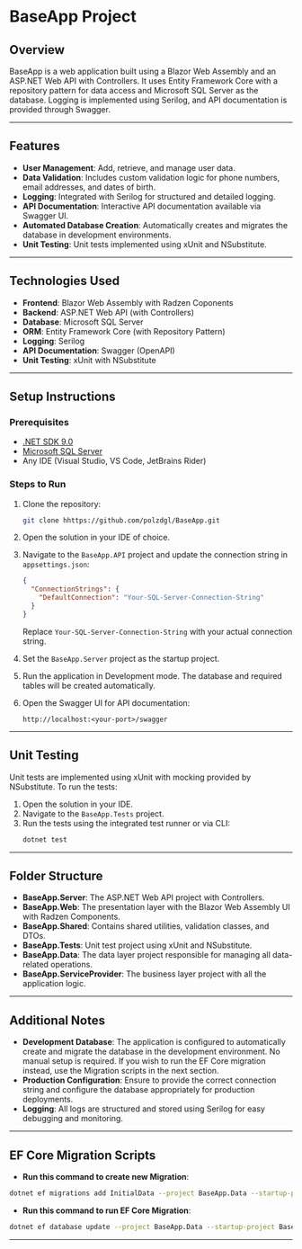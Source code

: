 # BaseApp Project

## Overview

BaseApp is a web application built using a Blazor Web Assembly and an ASP.NET Web API with Controllers. It uses Entity Framework Core with a repository pattern for data access and Microsoft SQL Server as the database. Logging is implemented using Serilog, and API documentation is provided through Swagger.

---

## Features

- **User Management**: Add, retrieve, and manage user data.
- **Data Validation**: Includes custom validation logic for phone numbers, email addresses, and dates of birth.
- **Logging**: Integrated with Serilog for structured and detailed logging.
- **API Documentation**: Interactive API documentation available via Swagger UI.
- **Automated Database Creation**: Automatically creates and migrates the database in development environments.
- **Unit Testing**: Unit tests implemented using xUnit and NSubstitute.

---

## Technologies Used

- **Frontend**: Blazor Web Assembly with Radzen Coponents
- **Backend**: ASP.NET Web API (with Controllers)
- **Database**: Microsoft SQL Server
- **ORM**: Entity Framework Core (with Repository Pattern)
- **Logging**: Serilog
- **API Documentation**: Swagger (OpenAPI)
- **Unit Testing**: xUnit with NSubstitute

---

## Setup Instructions

### Prerequisites

- [.NET SDK 9.0](https://dotnet.microsoft.com/)
- [Microsoft SQL Server](https://www.microsoft.com/en-us/sql-server)
- Any IDE (Visual Studio, VS Code, JetBrains Rider)

### Steps to Run

1. Clone the repository:
   ```bash
   git clone hhttps://github.com/polzdgl/BaseApp.git
   ```
2. Open the solution in your IDE of choice.
3. Navigate to the `BaseApp.API` project and update the connection string in `appsettings.json`:

   ```json
   {
     "ConnectionStrings": {
       "DefaultConnection": "Your-SQL-Server-Connection-String"
     }
   }
   ```

   Replace `Your-SQL-Server-Connection-String` with your actual connection string.

4. Set the `BaseApp.Server` project as the startup project.
5. Run the application in Development mode. The database and required tables will be created automatically.
6. Open the Swagger UI for API documentation:
   ```
   http://localhost:<your-port>/swagger
   ```

---

## Unit Testing

Unit tests are implemented using xUnit with mocking provided by NSubstitute. To run the tests:

1. Open the solution in your IDE.
2. Navigate to the `BaseApp.Tests` project.
3. Run the tests using the integrated test runner or via CLI:
   ```bash
   dotnet test
   ```

---

## Folder Structure

- **BaseApp.Server**: The ASP.NET Web API project with Controllers. 
- **BaseApp.Web**: The presentation layer with the Blazor Web Assembly UI with Radzen Components.
- **BaseApp.Shared**: Contains shared utilities, validation classes, and DTOs.
- **BaseApp.Tests**: Unit test project using xUnit and NSubstitute.
- **BaseApp.Data**: The data layer project responsible for managing all data-related operations.
- **BaseApp.ServiceProvider**: The business layer project with all the application logic.
---

## Additional Notes

- **Development Database**: The application is configured to automatically create and migrate the database in the development environment. No manual setup is required. If you wish to run the EF Core migration instead, use the Migration scripts in the next section.
- **Production Configuration**: Ensure to provide the correct connection string and configure the database appropriately for production deployments.
- **Logging**: All logs are structured and stored using Serilog for easy debugging and monitoring.

---

## EF Core Migration Scripts

- **Run this command to create new Migration**:
```bash
dotnet ef migrations add InitialData --project BaseApp.Data --startup-project BaseApp.Server`
```
- **Run this command to run EF Core Migration**:
 ```bash
dotnet ef database update --project BaseApp.Data --startup-project BaseApp.Server
```
---
